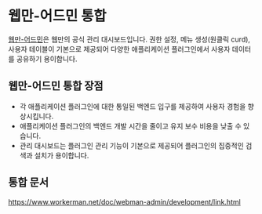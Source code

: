 # 웹만-어드민 통합

[웹만-어드민](https://www.workerman.net/plugin/82)은 웹만의 공식 관리 대시보드입니다. 권한 설정, 메뉴 생성(원클릭 curd), 사용자 테이블이 기본으로 제공되어 다양한 애플리케이션 플러그인에서 사용자 데이터를 공유하기 용이합니다.

## 웹만-어드민 통합 장점

* 각 애플리케이션 플러그인에 대한 통일된 백엔드 입구를 제공하여 사용자 경험을 향상시킵니다.
* 애플리케이션 플러그인의 백엔드 개발 시간을 줄이고 유지 보수 비용을 낮출 수 있습니다.
* 관리 대시보드는 플러그인 관리 기능이 기본으로 제공되어 플러그인의 집중적인 검색과 설치가 용이합니다.

## 통합 문서
https://www.workerman.net/doc/webman-admin/development/link.html
